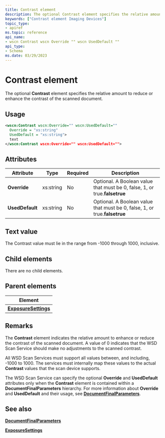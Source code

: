 ```yaml
---
title: Contrast element
description: The optional Contrast element specifies the relative amount to reduce or enhance the contrast of the scanned document.
keywords: ["Contrast element Imaging Devices"]
topic_type:
- apiref
ms.topic: reference
api_name:
- wscn Contrast wscn Override "" wscn UsedDefault ""
api_type:
- Schema
ms.date: 03/29/2023
---
```


# Contrast element

The optional **Contrast** element specifies the relative amount to reduce or enhance the contrast of the scanned document.

## Usage

```xml
<wscn:Contrast wscn:Override="" wscn:UsedDefault=""
  Override = "xs:string"
  UsedDefault = "xs:string">
  text
</wscn:Contrast wscn:Override="" wscn:UsedDefault="">
```

## Attributes

| Attribute | Type | Required | Description |
|--|--|--|--|
| ****Override**** | xs:string | No | Optional. A Boolean value that must be 0, false, 1, or true.**falsetrue** |
| ****UsedDefault**** | xs:string | No | Optional. A Boolean value that must be 0, false, 1, or true.**falsetrue** |

## Text value

The Contrast value must lie in the range from -1000 through 1000, inclusive.

## Child elements

There are no child elements.

## Parent elements

| Element |
|--|
| [**ExposureSettings**](exposuresettings.md) |

## Remarks

The **Contrast** element indicates the relative amount to enhance or reduce the contrast of the scanned document. A value of 0 indicates that the WSD Scan Service should make no adjustments to the scanned contrast.

All WSD Scan Services must support all values between, and including, -1000 to 1000. The services must internally map these values to the actual **Contrast** values that the scan device supports.

The WSD Scan Service can specify the optional **Override** and **UsedDefault** attributes only when the **Contrast** element is contained within a **DocumentFinalParameters** hierarchy. For more information about **Override** and **UsedDefault** and their usage, see [**DocumentFinalParameters**](documentfinalparameters.md).

## See also

[**DocumentFinalParameters**](documentfinalparameters.md)

[**ExposureSettings**](exposuresettings.md)

